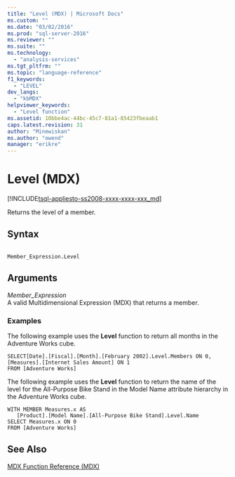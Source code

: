```yaml
---
title: "Level (MDX) | Microsoft Docs"
ms.custom: ""
ms.date: "03/02/2016"
ms.prod: "sql-server-2016"
ms.reviewer: ""
ms.suite: ""
ms.technology: 
  - "analysis-services"
ms.tgt_pltfrm: ""
ms.topic: "language-reference"
f1_keywords: 
  - "LEVEL"
dev_langs: 
  - "kbMDX"
helpviewer_keywords: 
  - "Level function"
ms.assetid: 10bbe4ac-44bc-45c7-81a1-85423fbeaab1
caps.latest.revision: 31
author: "Minewiskan"
ms.author: "owend"
manager: "erikre"
---
```

# Level (MDX)
[!INCLUDE[tsql-appliesto-ss2008-xxxx-xxxx-xxx_md](../includes/tsql-appliesto-ss2008-xxxx-xxxx-xxx-md.md)]

  Returns the level of a member.  
  
## Syntax  
  
```  
  
Member_Expression.Level  
```  
  
## Arguments  
 *Member_Expression*  
 A valid Multidimensional Expression (MDX) that returns a member.  
  
### Examples  
 The following example uses the **Level** function to return all months in the Adventure Works cube.  
  
```  
SELECT[Date].[Fiscal].[Month].[February 2002].Level.Members ON 0,  
[Measures].[Internet Sales Amount] ON 1  
FROM [Adventure Works]  
```  
  
 The following example uses the **Level** function to return the name of the level for the All-Purpose Bike Stand in the Model Name attribute hierarchy in the Adventure Works cube.  
  
```  
WITH MEMBER Measures.x AS   
   [Product].[Model Name].[All-Purpose Bike Stand].Level.Name  
SELECT Measures.x ON 0  
FROM [Adventure Works]  
```  
  
## See Also  
 [MDX Function Reference &#40;MDX&#41;](../mdx/mdx-function-reference-mdx.md)  
  
  
